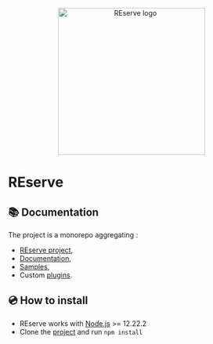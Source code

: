 <p align="center">
  <img src="https://arnaudbuchholz.github.io/gfx/REserve.png" alt="REserve logo" width="300px"/>
</p>

# REserve

## 📚 Documentation

The project is a monorepo aggregating :
* [REserve project](reserve/README.md),
* [Documentation](docs/README.md),
* [Samples](samples/README.md),
* Custom [plugins](plugins/README.md).

## 💿 How to install

* REserve works with [Node.js](https://nodejs.org/en/download/) >= 12.22.2
* Clone the [project](https://github.com/ArnaudBuchholz/reserve) and run `npm install`
